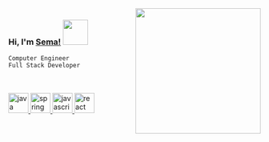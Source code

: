 
<img align='right' src="https://media.giphy.com/media/ieyl9zmCjO4b4t6qoY/giphy.gif" width="250">


### Hi, I'm [Sema!](https://github.com/semarslan) <img src="https://media.giphy.com/media/mGcNjsfWAjY5AEZNw6/giphy.gif" width="50">


```Computer Engineer``` 
<br>
```Full Stack Developer```

<br>
<br>
<a href="https://www.java.com" target="_blank"> <img src="https://raw.githubusercontent.com/devicons/devicon/master/icons/java/java-original.svg" alt="java" width="40" height="40"/> </a> 
<a href="https://spring.io/" target="_blank"> <img src="https://www.vectorlogo.zone/logos/springio/springio-icon.svg" alt="spring" width="40" height="40"/> </a>
<a href="https://developer.mozilla.org/en-US/docs/Web/JavaScript" target="_blank"> <img src="https://raw.githubusercontent.com/devicons/devicon/master/icons/javascript/javascript-original.svg" alt="javascript" width="40" height="40"/> </a> 
 <a href="https://reactjs.org/" target="_blank"> <img src="https://raw.githubusercontent.com/devicons/devicon/master/icons/react/react-original-wordmark.svg" alt="react" width="40" height="40"/> </a> 

